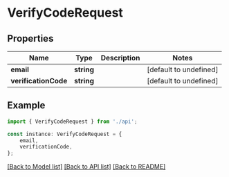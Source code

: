 # VerifyCodeRequest


## Properties

Name | Type | Description | Notes
------------ | ------------- | ------------- | -------------
**email** | **string** |  | [default to undefined]
**verificationCode** | **string** |  | [default to undefined]

## Example

```typescript
import { VerifyCodeRequest } from './api';

const instance: VerifyCodeRequest = {
    email,
    verificationCode,
};
```

[[Back to Model list]](../README.md#documentation-for-models) [[Back to API list]](../README.md#documentation-for-api-endpoints) [[Back to README]](../README.md)
